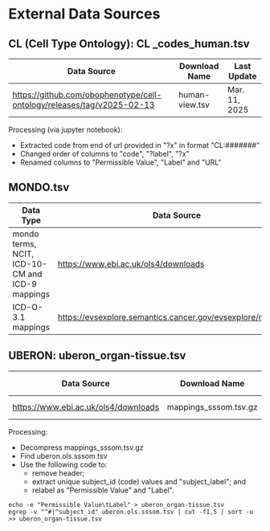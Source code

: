 # External Data Sources

## CL (Cell Type Ontology): CL _codes_human.tsv

| Data Source | Download Name | Last Update |
|-------------|---------------|------------|
| https://github.com/obophenotype/cell-ontology/releases/tag/v2025-02-13 | human-view.tsv | Mar. 11, 2025 |

Processing (via jupyter notebook):
- Extracted code from end of url provided in "?x" in format "CL:#######"
- Changed order of columns to "code", "?label", "?x"
- Renamed columns to "Permissible Value", "Label" and "URL"

## MONDO.tsv

| Data Type |  Data Source | Download Name | Last Update |
|-----------|-------------|---------------|------------|
| mondo terms, NCIT, ICD-10-CM and ICD-9 mappings |https://www.ebi.ac.uk/ols4/downloads |mappings_sssom.tsv.gz | Mar. 7, 2025 |
| ICD-O-3.1 mappings | https://evsexplore.semantics.cancer.gov/evsexplore/mappings | ICDO_TO_NCI_MORPHOLOGY: Version 2017-12-2 | Mar. 11, 2025 |


## UBERON: uberon_organ-tissue.tsv

| Data Source | Download Name | Last Update |
|-------------|---------------|------------|
| https://www.ebi.ac.uk/ols4/downloads |mappings_sssom.tsv.gz | Mar. 7, 2025 |

Processing:
- Decompress mappings_sssom.tsv.gz 
- Find uberon.ols.sssom.tsv
- Use the following code to:
    - remove header;
    - extract unique subject_id (code) values and "subject_label"; and
    - relabel as "Permissible Value" and "Label".

``` {bash}
echo -e "Permissible Value\tLabel" > uberon_organ-tissue.tsv
egrep -v "^#|^subject_id" uberon.ols.sssom.tsv | cut -f1,5 | sort -u >> uberon_organ-tissue.tsv
```
